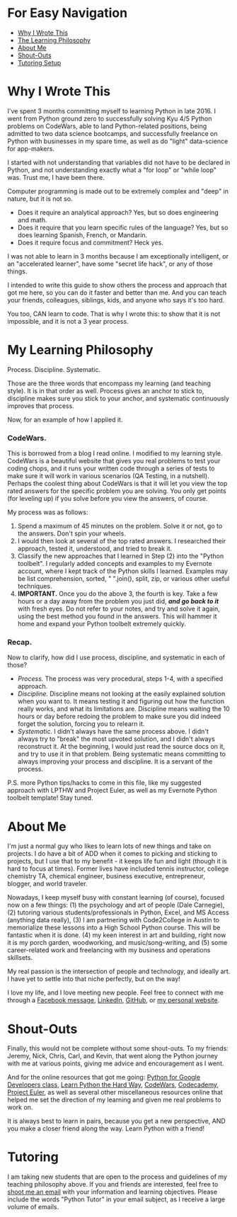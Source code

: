 # For Easy Navigation
* [Why I Wrote This](#why-i-wrote-this)
* [The Learning Philosophy](#my-learning-philosophy)
* [About Me](#about-me)
* [Shout-Outs](#shout-outs)
* [Tutoring Setup](#tutoring)

# Why I Wrote This
I've spent 3 months committing myself to learning Python in late 2016.  I went from Python ground zero to successfully solving Kyu 4/5 Python problems on CodeWars, able to land Python-related positions, being admitted to two data science bootcamps, and successfully freelance on Python with businesses in my spare time, as well as do "light" data-science for app-makers.

I started with not understanding that variables did not have to be declared in Python, and not understanding exactly what a "for loop" or "while loop" was.  Trust me, I have been there.  

Computer programming is made out to be extremely complex and "deep" in nature, but it is not so.  
* Does it require an analytical approach? Yes, but so does engineering and math. 
* Does it require that you learn specific rules of the language? Yes, but so does learning Spanish, French, or Mandarin.  
* Does it require focus and commitment?  Heck yes.

I was not able to learn in 3 months because I am exceptionally intelligent, or an "accelerated learner", have some "secret life hack", or any of those things.  

I intended to write this guide to show others the process and approach that got me here, so you can do it faster and better than me.  And you can teach your friends, colleagues, siblings, kids, and anyone who says it's too hard.

You too, CAN learn to code.  That is why I wrote this: to show that it is not impossible, and it is not a 3 year process.

# My Learning Philosophy
Process. Discipline. Systematic.

Those are the three words that encompass my learning (and teaching style).  It is in that order as well.  Process gives an anchor to stick to, discipline makes sure you stick to your anchor, and systematic continuously improves that process.

Now, for an example of how I applied it.

### CodeWars.

This is borrowed from a blog I read online.  I modified to my learning style.  CodeWars is a beautiful website that gives you real problems to test your coding chops, and it runs your written code through a series of tests to make sure it will work in various scenarios (QA Testing, in a nutshell).
Perhaps the coolest thing about CodeWars is that it will let you view the top rated answers for the specific problem you are solving.  You only get points (for leveling up) if you solve before you view the answers, of course.

My process was as follows: 

1. Spend a maximum of 45 minutes on the problem.  Solve it or not, go to the answers.  Don't spin your wheels.
2. I would then look at several of the top rated answers.  I researched their approach, tested it, understood, and tried to break it.
3. Classify the new approaches that I learned in Step (2) into the "Python toolbelt".  I regularly added concepts and examples to my Evernote account, where I kept track of the Python skills I learned.  Examples may be list comprehension, sorted, " ".join(), split, zip, or various other useful techniques.
4. **IMPORTANT.** Once you do the above 3, the fourth is key.  Take a few hours or a day away from the problem you just did, ***and go back to it*** with fresh eyes.  Do not refer to your notes, and try and solve it again, using the best method you found in the answers.  This will hammer it home and expand your Python toolbelt extremely quickly.

### Recap.

Now to clarify, how did I use process, discipline, and systematic in each of those?
* *Process.* The process was very procedural, steps 1-4, with a specified approach.
* *Discipline.* Discipline means not looking at the easily explained solution when you want to. It means testing it and figuring out how the function really works, and what its limitations are.  Discipline means waiting the 10 hours or day before redoing the problem to make sure you did indeed forget the solution, forcing you to relearn it.
* *Systematic.* I didn't always have the same process above. I didn't always try to "break" the most upvoted solution, and I didn't always reconstruct it.  At the beginning, I would just read the source docs on it, and try to use it in that problem.  Being systematic means committing to always improving your process and discipline.  It is a servant of the process.

P.S. more Python tips/hacks to come in this file, like my suggested approach with LPTHW and Project Euler, as well as my Evernote Python toolbelt template!  Stay tuned.

# About Me
I'm just a normal guy who likes to learn lots of new things and take on projects.  I do have a bit of ADD when it comes to picking and sticking to projects, but I use that to my benefit - it keeps life fun and light (though it is hard to focus at times).  Former lives have included tennis instructor, college chemistry TA, chemical engineer, business executive, entrepreneur, blogger, and world traveler.

Nowadays, I keep myself busy with constant learning (of course), focused now on a few things: (1) the psychology and art of people (Dale Carnegie), (2) tutoring various students/professionals in Python, Excel, and MS Access (anything data really), (3) I am partnering with Code2College in Austin to memorialize these lessons into a High School Python course. This will be fantastic when it is done. (4) my keen interest in art and building, right now it is my porch garden, woodworking, and music/song-writing, and (5) some career-related work and freelancing with my business and operations skillsets.  

My real passion is the intersection of people and technology, and ideally art.  I have yet to settle into that niche perfectly, but on the way!

I love my life, and I love meeting new people.  Feel free to connect with me through a [Facebook message](https://www.facebook.com/thomasdlsmith), [LinkedIn](https://www.linkedin.com/in/thomasdsmith4515/), [GitHub](https://github.com/tsmith4515), or [my personal website](https://thomasdsmith.wordpress.com/).

# Shout-Outs
Finally, this would not be complete without some shout-outs.  To my friends: Jeremy, Nick, Chris, Carl, and Kevin, that went along the Python journey with me at various points, giving me advice and encouragement as I went.  

And for the online resources that got me going: <a href="https://developers.google.com/edu/python/">Python for Google Developers class</a>, <a href="https://learnpythonthehardway.org/book/">Learn Python the Hard Way</a>, <a href="https://www.codewars.com/dashboard">CodeWars</a>, <a href="https://www.codecademy.com/learn">Codecademy</a>, <a href="https://projecteuler.net/">Project Euler</a>, as well as several other miscellaneous resources online that helped me set the direction of my learning and given me real problems to work on.

It is always best to learn in pairs, because you get a new perspective, AND you make a closer friend along the way.  Learn Python with a friend!

# Tutoring
I am taking new students that are open to the process and guidelines of my teaching philosophy above.  If you and friends are interested, feel free to [shoot me an email](mailto:tsmith4515@gmail.com) with your information and learning objectives.  Please include the words "Python Tutor" in your email subject, as I receive a large volume of emails.
